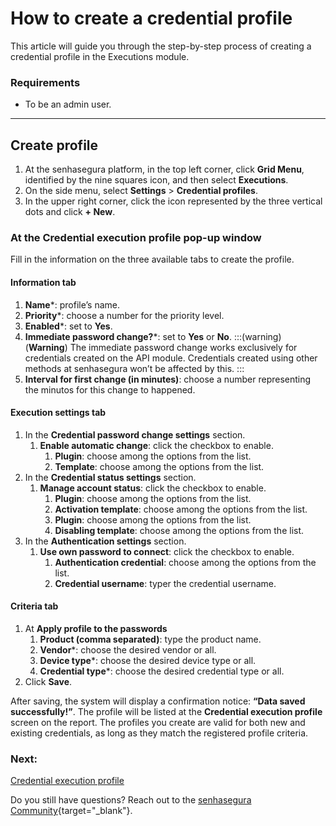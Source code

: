 # How to create a credential profile

This article will guide you through the step-by-step process of creating a credential profile in the Executions module.

### Requirements

* To be an admin user.
***

## Create profile

1. At the senhasegura platform, in the top left corner, click **Grid Menu**, identified by the nine squares icon, and then select **Executions**.
2. On the side menu, select **Settings** > **Credential profiles**.
3. In the upper right corner, click the icon represented by the three vertical dots and click **+ New**.

### At the Credential execution profile pop-up window
Fill in the information on the three available tabs to create the profile.

#### Information tab

1. **Name***: profile’s name.
2. **Priority***: choose a number for the priority level.
3. **Enabled***: set to **Yes**.
4. **Immediate password change?***: set to **Yes** or **No**.
    :::(warning) (**Warning**)
    The immediate password change works exclusively for credentials created on the API module. Credentials created using other methods at senhasegura won’t be affected by this.
    :::
5. **Interval for first change (in minutes)**: choose a number representing the minutos for this change to happened.

#### Execution settings tab

1. In the **Credential password change settings** section.
    1. **Enable automatic change**: click the checkbox to enable.
        1. **Plugin**: choose among the options from the list.
        2. **Template**: choose among the options from the list.
2. In the **Credential status settings** section.
    1. **Manage account status**: click the checkbox to enable.
        1. **Plugin**: choose among the options from the list.
        2. **Activation template**: choose among the options from the list.
        3. **Plugin**: choose among the options from the list.
        4. **Disabling template**: choose among the options from the list.
3. In the **Authentication settings** section.
    1. **Use own password to connect**: click the checkbox to enable.
        1. **Authentication credential**: choose among the options from the list.
        2. **Credential username**: typer the credential username.

#### Criteria tab

1. At **Apply profile to the passwords**
    1. **Product (comma separated)**: type the product name.
    2. **Vendor***: choose the desired vendor or all.
    3. **Device type***: choose the desired device type or all.
    4. **Credential type***: choose the desired credential type or all.
2. Click **Save**.


After saving, the system will display a confirmation notice: **“Data saved successfully!”**. The profile will be listed at the **Credential execution profile** screen on the report.
The profiles you create are valid for both new and existing credentials, as long as they match the registered profile criteria.

### Next:
[Credential execution profile](/v3-32/docs/executions-credentials-profiles)

Do you still have questions? Reach out to the [senhasegura Community](https://community.senhasegura.io/){target="_blank"}.